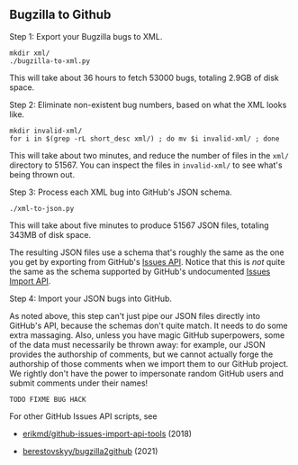 ## Bugzilla to Github

Step 1: Export your Bugzilla bugs to XML.

    mkdir xml/
    ./bugzilla-to-xml.py

This will take about 36 hours to fetch 53000 bugs,
totaling 2.9GB of disk space.

Step 2: Eliminate non-existent bug numbers,
based on what the XML looks like.

    mkdir invalid-xml/
    for i in $(grep -rL short_desc xml/) ; do mv $i invalid-xml/ ; done

This will take about two minutes, and reduce the
number of files in the `xml/` directory to 51567.
You can inspect the files in `invalid-xml/` to see
what's being thrown out.

Step 3: Process each XML bug into GitHub's JSON schema.

    ./xml-to-json.py

This will take about five minutes to produce 51567 JSON files,
totaling 343MB of disk space.

The resulting JSON files use a schema that's roughly the same
as the one you get by exporting from GitHub's
[Issues API](https://docs.github.com/en/rest/reference/issues#list-repository-issues).
Notice that this is _not_ quite the same as the schema supported
by GitHub's undocumented [Issues Import API](https://gist.github.com/jonmagic/5282384165e0f86ef105).

Step 4: Import your JSON bugs into GitHub.

As noted above, this step can't just pipe our JSON files directly into GitHub's API,
because the schemas don't quite match. It needs to do some extra massaging.
Also, unless you have magic GitHub superpowers, some of the data must necessarily
be thrown away: for example, our JSON provides the authorship of comments, but
we cannot actually forge the authorship of those comments when we import them to
our GitHub project. We rightly don't have the power to impersonate random GitHub users
and submit comments under their names!

    TODO FIXME BUG HACK


For other GitHub Issues API scripts, see

* [erikmd/github-issues-import-api-tools](https://github.com/erikmd/github-issues-import-api-tools) (2018)

* [berestovskyy/bugzilla2github](https://github.com/berestovskyy/bugzilla2github) (2021)
